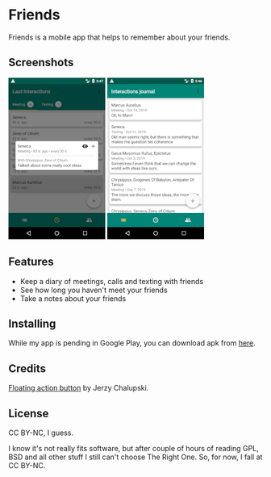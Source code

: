 # Friends

Friends is a mobile app that helps to remember about your friends. 

## Screenshots

![Last interactions](https://github.com/kirillsmirnov1/Friends-reminder-android/blob/dev/Screenshots/last_interactions.png)
![Log](https://github.com/kirillsmirnov1/Friends-reminder-android/blob/dev/Screenshots/log.png)

## Features

* Keep a diary of meetings, calls and texting with friends
* See how long you haven't meet your friends
* Take a notes about your friends

## Installing

While my app is pending in Google Play, you can download apk from [here](https://github.com/kirillsmirnov1/Friends-reminder-android/releases/tag/1.0.0).

## Credits

[Floating action button](https://github.com/futuresimple/android-floating-action-button) by Jerzy Chalupski.

## License

CC BY-NC, I guess.

I know it's not really fits software, but after couple of hours of reading GPL, BSD and all other stuff I still can't choose The Right One. So, for now, I fall at CC BY-NC.
